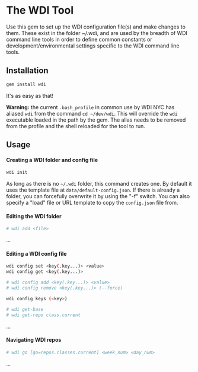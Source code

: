 # The WDI Tool

Use this gem to set up the WDI configuration file(s) and make changes to them. These exist in the folder ~/.wdi, and are used by the breadth of WDI command line tools in order to define common constants or development/environmental settings specific to the WDI command line tools.

## Installation

```bash
gem install wdi
```

It's as easy as that!

**Warning:** the current `.bash_profile` in common use by WDI NYC has aliased `wdi` from the command `cd ~/dev/wdi`. This will override the `wdi` executable loaded in the path by the gem. The alias needs to be removed from the profile and the shell reloaded for the tool to run.

## Usage

#### Creating a WDI folder and config file

```bash
wdi init
```

As long as there is no `~/.wdi` folder, this command creates one. By default it uses the template file at `data/default-config.json`. If there is already a folder, you can forcefully overwrite it by using the "-f" switch. You can also specify a "load" file or URL template to copy the `config.json` file from.

#### Editing the WDI folder

```bash
# wdi add <file>
```

...

#### Editing a WDI config file

```bash
wdi config set <key(.key...)> <value>
wdi config get <key(.key...)>

# wdi config add <key(.key...)> <value>
# wdi config remove <key(.key...)> (--force)

wdi config keys (<key>)

# wdi get-base
# wdi get-repo class.current
```

...

#### Navigating WDI repos

```bash
# wdi go [go=repos.classes.current] <week_num> <day_num>
```

...
